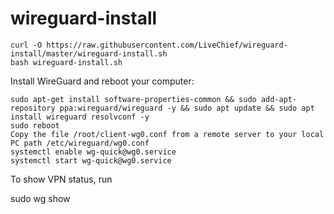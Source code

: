 # wireguard-install

```
curl -O https://raw.githubusercontent.com/LiveChief/wireguard-install/master/wireguard-install.sh 
bash wireguard-install.sh
```

Install WireGuard and reboot your computer:
```
sudo apt-get install software-properties-common && sudo add-apt-repository ppa:wireguard/wireguard -y && sudo apt update && sudo apt install wireguard resolvconf -y
sudo reboot
Copy the file /root/client-wg0.conf from a remote server to your local PC path /etc/wireguard/wg0.conf
systemctl enable wg-quick@wg0.service
systemctl start wg-quick@wg0.service
```

To show VPN status, run 

sudo wg show
